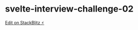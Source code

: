 # svelte-interview-challenge-02

[Edit on StackBlitz ⚡️](https://stackblitz.com/edit/vitejs-vite-njmjoy)